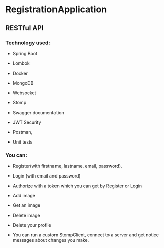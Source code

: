 # RegistrationApplication

## RESTful API

### Technology used: 

- Spring Boot

- Lombok

- Docker

- MongoDB

- Websocket

- Stomp

- Swagger documentation

- JWT Security

- Postman,

- Unit tests

### You can:

- Register(with firstname, lastname, email, password).

- Login (with email and password)

- Authorize with a token which you can get by Register or Login

- Add image 

- Get an image

- Delete image

- Delete your profile

- You can run a custom StompClient, connect to a server and get notice messages about changes you make. 

